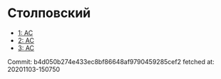 # Столповский
- [1: AC](1.md)
- [2: AC](2.md)
- [3: AC](3.md)

Commit: b4d050b274e433ec8bf86648af9790459285cef2
 fetched at: 20201103-150750
